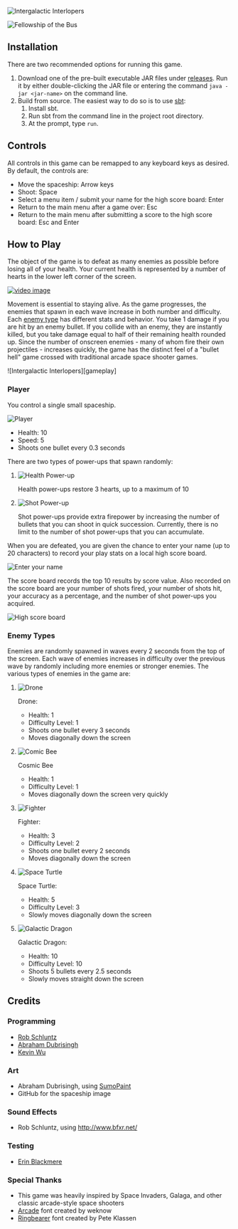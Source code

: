 ![Intergalactic Interlopers][game logo]

![Fellowship of the Bus][logo]

## Installation
There are two recommended options for running this game.

1. Download one of the pre-built executable JAR files under [releases]. Run it by either double-clicking the JAR file or entering the command `java -jar <jar-name>` on the command line.
2. Build from source. The easiest way to do so is to use [sbt]:
    1. Install sbt.
    2. Run sbt from the command line in the project root directory.
    3. At the prompt, type `run`.

## Controls
All controls in this game can be remapped to any keyboard keys as desired. By default, the controls are:

* Move the spaceship: Arrow keys
* Shoot: Space
* Select a menu item / submit your name for the high score board: Enter
* Return to the main menu after a game over: Esc
* Return to the main menu after submitting a score to the high score board: Esc and Enter

## How to Play
The object of the game is to defeat as many enemies as possible before losing all of your health. Your current health is represented by a number of hearts in the lower left corner of the screen.

[![video image]][video]

Movement is essential to staying alive. As the game progresses, the enemies that spawn in each wave increase in both number and difficulty. Each [enemy type](#enemy-types) has different stats and behavior. You take 1 damage if you are hit by an enemy bullet. If you collide with an enemy, they are instantly killed, but you take damage equal to half of their remaining health rounded up. Since the number of onscreen enemies - many of whom fire their own projectiles - increases quickly, the game has the distinct feel of a "bullet hell" game crossed with traditional arcade space shooter games.

![Intergalactic Interlopers][gameplay]

### Player

You control a single small spaceship.

![Player][ship]

  * Health: 10
  * Speed: 5
  * Shoots one bullet every 0.3 seconds

There are two types of power-ups that spawn randomly:

1. ![Health Power-up][health] <p> Health power-ups restore 3 hearts, up to a maximum of 10
2. ![Shot Power-up][shot] <p> Shot power-ups provide extra firepower by increasing the number of bullets that you can shoot in quick succession. Currently, there is no limit to the number of shot power-ups that you can accumulate.

When you are defeated, you are given the chance to enter your name (up to 20 characters) to record your play stats on a local high score board.

![Enter your name][gameover]

The score board records the top 10 results by score value. Also recorded on the score board are your number of shots fired, your number of shots hit, your accuracy as a percentage, and the number of shot power-ups you acquired.

![High score board][scoreboard]

### <a name="enemy-types"></a>Enemy Types

Enemies are randomly spawned in waves every 2 seconds from the top of the screen. Each wave of enemies increases in difficulty over the previous wave by randomly including more enemies or stronger enemies. The various types of enemies in the game are:

1. ![Drone][drone]<p> Drone:
    * Health: 1
    * Difficulty Level: 1
    * Shoots one bullet every 3 seconds
    * Moves diagonally down the screen

2. ![Comic Bee][cosmic bee]<p> Cosmic Bee
    * Health: 1
    * Difficulty Level: 1
    * Moves diagonally down the screen very quickly

3. ![Fighter][fighter]<p> Fighter:
    * Health: 3
    * Difficulty Level: 2
    * Shoots one bullet every 2 seconds
    * Moves diagonally down the screen

4. ![Space Turtle][space turtle]<p> Space Turtle:
    * Health: 5
    * Difficulty Level: 3
    * Slowly moves diagonally down the screen

5. ![Galactic Dragon][galactic dragon]<p> Galactic Dragon:
    * Health: 10
    * Difficulty Level: 10
    * Shoots 5 bullets every 2.5 seconds
    * Slowly moves straight down the screen

## Credits

### Programming
* [Rob Schluntz]
* [Abraham Dubrisingh]
* [Kevin Wu]

### Art
* Abraham Dubrisingh, using [SumoPaint](https://www.sumopaint.com/)
* GitHub for the spaceship image

### Sound Effects
* Rob Schluntz, using http://www.bfxr.net/

### Testing
* [Erin Blackmere]

### Special Thanks
* This game was heavily inspired by Space Invaders, Galaga, and other classic arcade-style space shooters
* [Arcade](http://www.fontspace.com/weknow/arcade) font created by weknow
* [Ringbearer](http://www.fontspace.com/pete-klassen/ringbearer) font created by Pete Klassen

[Rob Schluntz]: https://github.com/saitou1024
[Abraham Dubrisingh]: https://github.com/Greatrabe
[Kevin Wu]: https://github.com/smashkevin
[Erin Blackmere]: https://github.com/erin2kb

[action]: images/action.png
[video]: https://www.youtube.com/watch?v=LrigPZlEug0
[video image]: images/video.png
[screenshot]: images/screenshot.png
[scoreboard]: images/scoreboard.png
[gameover]: images/gameover.png

[game logo]: src/main/resources/img/GameLogo.png
[logo]: src/main/resources/img/FotB-Logo.png
[releases]: ../../releases
[sbt]: http://www.scala-sbt.org/

[health]: src/main/resources/img/PowerHP.png
[shot]: src/main/resources/img/PowerShots.png

[cosmic bee]: src/main/resources/img/CosmicBee.png
[drone]: src/main/resources/img/Drone.png
[fighter]: src/main/resources/img/Fighter.png
[galactic dragon]: src/main/resources/img/GalacticDragon.png
[space turtle]: src/main/resources/img/SpaceTurtle.png

[ship]: src/main/resources/img/PlayerR.png
